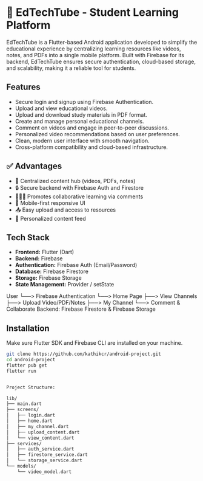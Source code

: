 # 📱 EdTechTube - Student Learning Platform

EdTechTube is a Flutter-based Android application developed to simplify the educational experience by centralizing learning resources like videos, notes, and PDFs into a single mobile platform. Built with Firebase for its backend, EdTechTube ensures secure authentication, cloud-based storage, and scalability, making it a reliable tool for students.

## Features

- Secure login and signup using Firebase Authentication.
- Upload and view educational videos.
- Upload and download study materials in PDF format.
- Create and manage personal educational channels.
- Comment on videos and engage in peer-to-peer discussions.
- Personalized video recommendations based on user preferences.
- Clean, modern user interface with smooth navigation.
- Cross-platform compatibility and cloud-based infrastructure.

## ✅ Advantages
- 🧠 Centralized content hub (videos, PDFs, notes)
- 🔒 Secure backend with Firebase Auth and Firestore
- 🧑‍🤝‍🧑 Promotes collaborative learning via comments
- 📱 Mobile-first responsive UI
- 📤 Easy upload and access to resources
- 🔄 Personalized content feed


## Tech Stack

- **Frontend:** Flutter (Dart)
- **Backend:** Firebase
- **Authentication:** Firebase Auth (Email/Password)
- **Database:** Firebase Firestore
- **Storage:** Firebase Storage
- **State Management:** Provider / setState

User
└──> Firebase Authentication
└──> Home Page
├──> View Channels
├──> Upload Video/PDF/Notes
├──> My Channel
└──> Comment & Collaborate
Backend: Firebase Firestore & Firebase Storage


## Installation

Make sure Flutter SDK and Firebase CLI are installed on your machine.

```bash
git clone https://github.com/kathikcr/android-project.git
cd android-project
flutter pub get
flutter run


Project Structure:

lib/
├── main.dart
├── screens/
│   ├── login.dart
│   ├── home.dart
│   ├── my_channel.dart
│   ├── upload_content.dart
│   └── view_content.dart
├── services/
│   ├── auth_service.dart
│   ├── firestore_service.dart
│   └── storage_service.dart
└── models/
    └── video_model.dart

